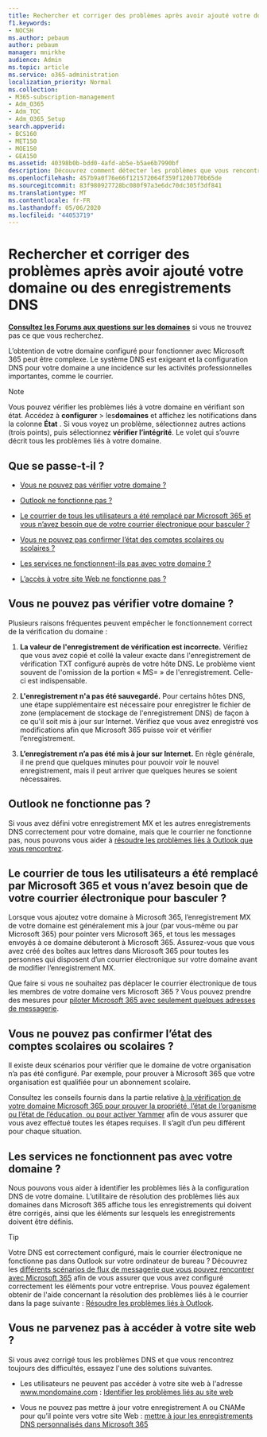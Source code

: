 ```yaml
---
title: Rechercher et corriger des problèmes après avoir ajouté votre domaine ou des enregistrements DNS
f1.keywords:
- NOCSH
ms.author: pebaum
author: pebaum
manager: mnirkhe
audience: Admin
ms.topic: article
ms.service: o365-administration
localization_priority: Normal
ms.collection:
- M365-subscription-management
- Adm_O365
- Adm_TOC
- Adm_O365_Setup
search.appverid:
- BCS160
- MET150
- MOE150
- GEA150
ms.assetid: 40398b0b-bdd0-4afd-ab5e-b5ae6b7990bf
description: Découvrez comment détecter les problèmes que vous rencontrez lors de la configuration d’un domaine personnalisé en vous assurant que les enregistrements DNS sont correctement configurés.
ms.openlocfilehash: 457b9a0f76e66f121572064f359f120b770b65de
ms.sourcegitcommit: 83f980927728bc080f97a3e6dc70dc305f3df841
ms.translationtype: MT
ms.contentlocale: fr-FR
ms.lasthandoff: 05/06/2020
ms.locfileid: "44053719"
---
```

# <a name="find-and-fix-issues-after-adding-your-domain-or-dns-records"></a>Rechercher et corriger des problèmes après avoir ajouté votre domaine ou des enregistrements DNS

 **[Consultez les Forums aux questions sur les domaines](../setup/domains-faq.md)** si vous ne trouvez pas ce que vous recherchez. 
  
L’obtention de votre domaine configuré pour fonctionner avec Microsoft 365 peut être complexe. Le système DNS est exigeant et la configuration DNS pour votre domaine a une incidence sur les activités professionnelles importantes, comme le courrier.

> [!NOTE]
> Vous pouvez vérifier les problèmes liés à votre domaine en vérifiant son état. Accédez à **configurer** > les**domaines** et affichez les notifications dans la colonne **État** . Si vous voyez un problème, sélectionnez autres actions (trois points), puis sélectionnez **vérifier l’intégrité**. Le volet qui s’ouvre décrit tous les problèmes liés à votre domaine.
  
## <a name="whats-going-on"></a>Que se passe-t-il ?

- [Vous ne pouvez pas vérifier votre domaine ?](#cant-verify-your-domain)
    
- [Outlook ne fonctionne pas ?](#outlook-isnt-working)
    
- [Le courrier de tous les utilisateurs a été remplacé par Microsoft 365 et vous n’avez besoin que de votre courrier électronique pour basculer ?](#everyones-email-got-switched-to-microsoft-365-and-you-only-wanted-your-email-to-switch)

- [Vous ne pouvez pas confirmer l’état des comptes scolaires ou scolaires ?](#cant-confirm-non-profit-or-school-account-status)

- [Les services ne fonctionnent-ils pas avec votre domaine ?](#services-not-working-with-your-domain)
    
- [L’accès à votre site Web ne fonctionne pas ?](#accessing-your-website-isnt-working)

## <a name="cant-verify-your-domain"></a>Vous ne pouvez pas vérifier votre domaine ?
<a name="BKMK_verify"> </a>

Plusieurs raisons fréquentes peuvent empêcher le fonctionnement correct de la vérification du domaine :
  
1. **La valeur de l'enregistrement de vérification est incorrecte.** Vérifiez que vous avez copié et collé la valeur exacte dans l'enregistrement de vérification TXT configuré auprès de votre hôte DNS. Le problème vient souvent de l'omission de la portion « MS= » de l'enregistrement. Celle-ci est indispensable. 
    
2. **L'enregistrement n'a pas été sauvegardé.** Pour certains hôtes DNS, une étape supplémentaire est nécessaire pour enregistrer le fichier de zone (emplacement de stockage de l'enregistrement DNS) de façon à ce qu'il soit mis à jour sur Internet. Vérifiez que vous avez enregistré vos modifications afin que Microsoft 365 puisse voir et vérifier l’enregistrement. 
    
3. **L’enregistrement n’a pas été mis à jour sur Internet.** En règle générale, il ne prend que quelques minutes pour pouvoir voir le nouvel enregistrement, mais il peut arriver que quelques heures se soient nécessaires. 
    
## <a name="outlook-isnt-working"></a>Outlook ne fonctionne pas ?
<a name="BKMK_OutlookBroken"> </a>

Si vous avez défini votre enregistrement MX et les autres enregistrements DNS correctement pour votre domaine, mais que le courrier ne fonctionne pas, nous pouvons vous aider à [résoudre les problèmes liés à Outlook que vous rencontrez](https://docs.microsoft.com/exchange/troubleshoot/outlook-connectivity/outlook-connection-issues).
  
## <a name="everyones-email-got-switched-to-microsoft-365-and-you-only-wanted-your-email-to-switch"></a>Le courrier de tous les utilisateurs a été remplacé par Microsoft 365 et vous n’avez besoin que de votre courrier électronique pour basculer ?
<a name="BKMK_EmailSwitched"> </a>

Lorsque vous ajoutez votre domaine à Microsoft 365, l’enregistrement MX de votre domaine est généralement mis à jour (par vous-même ou par Microsoft 365) pour pointer vers Microsoft 365, et tous les messages envoyés à ce domaine débuteront à Microsoft 365. Assurez-vous que vous avez créé des boîtes aux lettres dans Microsoft 365 pour toutes les personnes qui disposent d’un courrier électronique sur votre domaine avant de modifier l’enregistrement MX.
  
Que faire si vous ne souhaitez pas déplacer le courrier électronique de tous les membres de votre domaine vers Microsoft 365 ? Vous pouvez prendre des mesures pour [piloter Microsoft 365 avec seulement quelques adresses de messagerie](https://docs.microsoft.com/microsoft-365/admin/setup/domains-faq).
  
## <a name="cant-confirm-non-profit-or-school-account-status"></a>Vous ne pouvez pas confirmer l’état des comptes scolaires ou scolaires ?
<a name="BKMK_validateAcct"> </a>

Il existe deux scénarios pour vérifier que le domaine de votre organisation n’a pas été configuré. Par exemple, pour prouver à Microsoft 365 que votre organisation est qualifiée pour un abonnement scolaire.
  
Consultez les conseils fournis dans la partie relative [à la vérification de votre domaine Microsoft 365 pour prouver la propriété, l’état de l’organisme ou l’état de l’éducation, ou pour activer Yammer](https://docs.microsoft.com/microsoft-365/admin/setup/domains-faq) afin de vous assurer que vous avez effectué toutes les étapes requises. Il s’agit d’un peu différent pour chaque situation. 
  
## <a name="services-not-working-with-your-domain"></a>Les services ne fonctionnent pas avec votre domaine ?
<a name="BKMK_Test"> </a>

Nous pouvons vous aider à identifier les problèmes liés à la configuration DNS de votre domaine. L’utilitaire de résolution des problèmes liés aux domaines dans Microsoft 365 affiche tous les enregistrements qui doivent être corrigés, ainsi que les éléments sur lesquels les enregistrements doivent être définis. 

> [!TIP]
> Votre DNS est correctement configuré, mais le courrier électronique ne fonctionne pas dans Outlook sur votre ordinateur de bureau ? Découvrez les [différents scénarios de flux de messagerie que vous pouvez rencontrer avec Microsoft 365](https://www.microsoft.com/?ref=go) afin de vous assurer que vous avez configuré correctement les éléments pour votre entreprise. Vous pouvez également obtenir de l'aide concernant la résolution des problèmes liés à le courrier dans la page suivante : [Résoudre les problèmes liés à Outlook](https://docs.microsoft.com/exchange/troubleshoot/outlook-connectivity/outlook-connection-issues). 
  
## <a name="accessing-your-website-isnt-working"></a>Vous ne parvenez pas à accéder à votre site web ?
<a name="BKMK_Website"> </a>

Si vous avez corrigé tous les problèmes DNS et que vous rencontrez toujours des difficultés, essayez l'une des solutions suivantes.
  
- Les utilisateurs ne peuvent pas accéder à votre site web à l'adresse www.mondomaine.com : [Identifier les problèmes liés au site web](https://docs.microsoft.com/microsoft-365/admin/setup/add-domain)
    
- Vous ne pouvez pas mettre à jour votre enregistrement A ou CNAMe pour qu’il pointe vers votre site Web : [mettre à jour les enregistrements DNS personnalisés dans Microsoft 365](../dns/add-or-edit-custom-dns-records.md)
    

